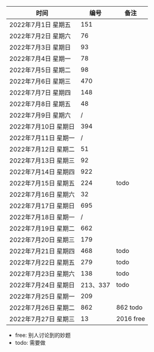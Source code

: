 | 时间             | 编号 | 备注 |
|----------------| -- | ---- |
| 2022年7月1日 星期五  | 151 |      |
| 2022年7月2日 星期六  | 76 |      |
| 2022年7月3日 星期日  | 93 |      |
| 2022年7月4日 星期一  | 78 |      |
| 2022年7月5日 星期二  | 98 |      |
| 2022年7月6日 星期三  | 470 |      |
| 2022年7月7日 星期四  | 148 |      |
| 2022年7月8日 星期五  | 48 |      |
| 2022年7月9日 星期六  | /  |      |
| 2022年7月10日 星期日 | 394 |      |
| 2022年7月11日 星期一 | /  |      |
| 2022年7月12日 星期二 | 51 |      |
| 2022年7月13日 星期三 | 92 |      |
| 2022年7月14日 星期四 | 922 |      |
| 2022年7月15日 星期五 | 224 |  todo    |
| 2022年7月16日 星期六 | 32 |      |
| 2022年7月17日 星期日 | 695 |      |
| 2022年7月18日 星期一 | /  |      |
| 2022年7月19日 星期二 | 662 |      |
| 2022年7月20日 星期三 | 179 |      |
| 2022年7月21日 星期四 | 468 |    todo   |
| 2022年7月22日 星期五 | 279 |    todo   |
| 2022年7月23日 星期六 | 138  |   todo    |
| 2022年7月24日 星期日 | 213、337 | todo      |
| 2022年7月25日 星期一 | 209 |       |
| 2022年7月26日 星期二 | 862 |  862 todo     |
| 2022年7月27日 星期三 | 13 |    2016 free   |

- free: 别人讨论到的妙题
- todo: 需要做